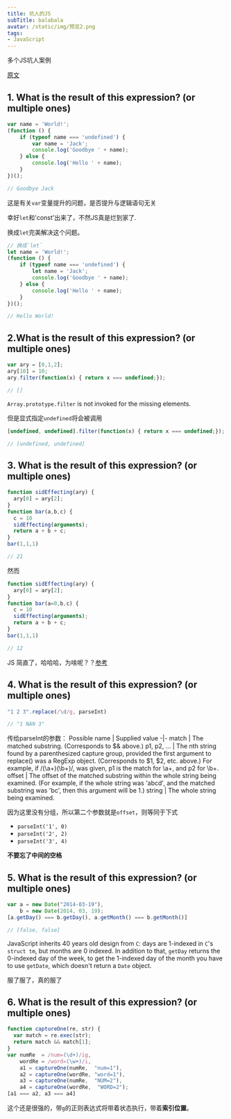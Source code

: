 ```yaml
---
title: 坑人的JS
subTitle: balabala
avatar: /static/img/预览2.png
tags:
- JavaScript
---
```


多个JS坑人案例

[原文](http://javascript-puzzlers.herokuapp.com/)

## 1. What is the result of this expression? (or multiple ones)
```js        
var name = 'World!';
(function () {
    if (typeof name === 'undefined') {
        var name = 'Jack';
        console.log('Goodbye ' + name);
    } else {
        console.log('Hello ' + name);
    }
})();

// Goodbye Jack
```

这是有关`var`变量提升的问题，是否提升与逻辑语句无关

幸好`let`和'const'出来了，不然JS真是烂到家了.

换成`let`完美解决这个问题。
```js
// 换成`let`
let name = 'World!';
(function () {
    if (typeof name === 'undefined') {
        let name = 'Jack';
        console.log('Goodbye ' + name);
    } else {
        console.log('Hello ' + name);
    }
})();

// Hello World!
```

## 2.What is the result of this expression? (or multiple ones)
```js  
var ary = [0,1,2];
ary[10] = 10;
ary.filter(function(x) { return x === undefined;});

// []
```
`Array.prototype.filter` is not invoked for the missing elements.

但是显式指定`undefined`将会被调用

```js
[undefined, undefined].filter(function(x) { return x === undefined;});

// [undefined, undefined]
```

## 3. What is the result of this expression? (or multiple ones)
```js      
function sidEffecting(ary) {
  ary[0] = ary[2];
}
function bar(a,b,c) {
  c = 10
  sidEffecting(arguments);
  return a + b + c;
}
bar(1,1,1)

// 21
```

然而 
```js
function sidEffecting(ary) {
  ary[0] = ary[2];
}
function bar(a=0,b,c) {
  c = 10
  sidEffecting(arguments);
  return a + b + c;
}
bar(1,1,1)

// 12
```

JS 简直了，哈哈哈，为啥呢？？[参考](https://developer.mozilla.org/en-US/docs/Web/JavaScript/Reference/Functions/arguments#Rest_default_and_destructured_parameters)
 
## 4. What is the result of this expression? (or multiple ones)
```js        
"1 2 3".replace(/\d/g, parseInt)

// "1 NAN 3"
```

传给parseInt的参数：
Possible name |	Supplied value
-|-
match |	The matched substring. (Corresponds to $& above.)
p1, p2, ...	| The nth string found by a parenthesized capture group, provided the first argument to replace() was a RegExp object. (Corresponds to $1, $2, etc. above.) For example, if /(\a+)(\b+)/, was given, p1 is the match for \a+, and p2 for \b+.
offset |	The offset of the matched substring within the whole string being examined. (For example, if the whole string was 'abcd', and the matched substring was 'bc', then this argument will be 1.)
string |	The whole string being examined.

因为这里没有分组，所以第二个参数就是`offset`，则等同于下式
- `parseInt('1', 0)`
- `parseInt('2', 2)`
- `parseInt('3', 4)`

**不要忘了中间的空格**

## 5. What is the result of this expression? (or multiple ones)
```js
var a = new Date("2014-03-19"),
    b = new Date(2014, 03, 19);
[a.getDay() === b.getDay(), a.getMonth() === b.getMonth()]

// [false, false]
```
JavaScript inherits 40 years old design from `C`: days are 1-indexed in `C`'s `struct tm`, but months are 0 indexed. In addition to that, `getDay` returns the 0-indexed day of the week, to get the 1-indexed day of the month you have to use `getDate`, which doesn't return a `Date` object.

服了服了，真的服了

## 6. What is the result of this expression? (or multiple ones)
```js    
function captureOne(re, str) {
  var match = re.exec(str);
  return match && match[1];
}
var numRe  = /num=(\d+)/ig,
    wordRe = /word=(\w+)/i,
    a1 = captureOne(numRe,  "num=1"),
    a2 = captureOne(wordRe, "word=1"),
    a3 = captureOne(numRe,  "NUM=2"),
    a4 = captureOne(wordRe,  "WORD=2");
[a1 === a2, a3 === a4]
```

这个还是很强的，带`g`的正则表达式将带着状态执行，带着**索引位置**。
